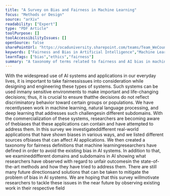 ```yaml
---
title: "A Survey on Bias and Fairness in Machine Learning"
focus: "Methods or Design"
source: "arXiv"
readability: ["Expert"]
type: "PDF Article"
toolPurpose: []
toolAccessibilityIssues: []
openSource: false
sharePointUrl: "https://ocaduniversity.sharepoint.com/teams/Team_WeCount/Shared%20Documents/Resources%20and%20Tools/Literature%20(curated)/A%20survey%20on%20bias%20and%20fiarness%20in%20machine%20learning.pdf"
keywords: ["Fairness and Bias in Artificial Intelligence","Machine Learning","Deep Learning","Natural Language Processing","Representation Learning"]
learnTags: ["bias","ethics","fairness"]
summary: "A taxonomy of terms related to fairness and AI bias in machine learning, deep learning, natural language processing and algorithms. "
---
```

With the widespread use of AI systems and applications in our everyday lives, it is important to take fairnessissues into consideration while designing and engineering these types of systems. Such systems can be used inmany sensitive environments to make important and life-changing decisions; thus, it is crucial to ensure thatthe decisions do not reflect discriminatory behavior toward certain groups or populations. We have recentlyseen work in machine learning, natural language processing, and deep learning that addresses such challengesin different subdomains. With the commercialization of these systems, researchers are becoming aware of thebiases that these applications can contain and have attempted to address them. In this survey we investigateddifferent real-world applications that have shown biases in various ways, and we listed different sources ofbiases that can affect AI applications. We then created a taxonomy for fairness definitions that machine learningresearchers have defined in order to avoid the existing bias in AI systems. In addition to that, we examineddifferent domains and subdomains in AI showing what researchers have observed with regard to unfair outcomesin the state-of-the-art methods and how they have tried to address them. There are still many future directionsand solutions that can be taken to mitigate the problem of bias in AI systems. We are hoping that this survey willmotivate researchers to tackle these issues in the near future by observing existing work in their respective field
